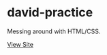 # david-practice
Messing around with HTML/CSS.

[View Site](https://dvdprz.github.io/david-practice/)
